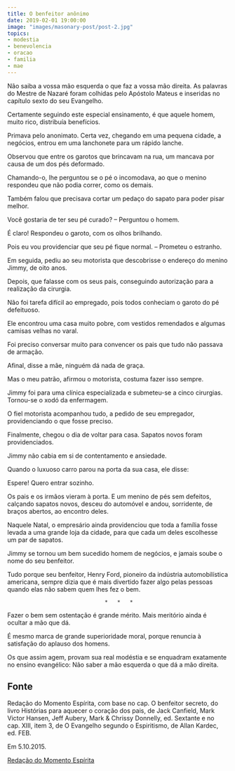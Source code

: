 ```yaml
---
title: O benfeitor anônimo
date: 2019-02-01 19:00:00
image: "images/masonary-post/post-2.jpg"
topics: 
- modestia
- benevolencia
- oracao
- familia
- mae
---
```


Não saiba a vossa mão esquerda o que faz a vossa mão direita. As palavras do
Mestre de Nazaré foram colhidas pelo Apóstolo Mateus e inseridas no capítulo
sexto do seu Evangelho.

Certamente seguindo este especial ensinamento, é que aquele homem, muito rico,
distribuía benefícios.

Primava pelo anonimato. Certa vez, chegando em uma pequena cidade, a negócios,
entrou em uma lanchonete para um rápido lanche.

Observou que entre os garotos que brincavam na rua, um mancava por causa de um
dos pés deformado.

Chamando-o, lhe perguntou se o pé o incomodava, ao que o menino respondeu que
não podia correr, como os demais.

Também falou que precisava cortar um pedaço do sapato para poder pisar melhor.

Você gostaria de ter seu pé curado? – Perguntou o homem.

É claro! Respondeu o garoto, com os olhos brilhando.

Pois eu vou providenciar que seu pé fique normal. – Prometeu o estranho.

Em seguida, pediu ao seu motorista que descobrisse o endereço do menino Jimmy,
de oito anos.

Depois, que falasse com os seus pais, conseguindo autorização para a realização
da cirurgia.

Não foi tarefa difícil ao empregado, pois todos conheciam o garoto do pé
defeituoso.

Ele encontrou uma casa muito pobre, com vestidos remendados e algumas camisas
velhas no varal.

Foi preciso conversar muito para convencer os pais que tudo não passava de
armação.

Afinal, disse a mãe, ninguém dá nada de graça.

Mas o meu patrão, afirmou o motorista, costuma fazer isso sempre.

Jimmy foi para uma clínica especializada e submeteu-se a cinco cirurgias.
Tornou-se o xodó da enfermagem.

O fiel motorista acompanhou tudo, a pedido de seu empregador, providenciando o
que fosse preciso.

Finalmente, chegou o dia de voltar para casa. Sapatos novos foram
providenciados.

Jimmy não cabia em si de contentamento e ansiedade.

Quando o luxuoso carro parou na porta da sua casa, ele disse:

Espere! Quero entrar sozinho.

Os pais e os irmãos vieram à porta. E um menino de pés sem defeitos, calçando
sapatos novos, desceu do automóvel e andou, sorridente, de braços abertos, ao
encontro deles.

Naquele Natal, o empresário ainda providenciou que toda a família fosse levada
a uma grande loja da cidade, para que cada um deles escolhesse um par de
sapatos.

Jimmy se tornou um bem sucedido homem de negócios, e jamais soube o nome do seu
benfeitor.

Tudo porque seu benfeitor, Henry Ford, pioneiro da indústria automobilística
americana, sempre dizia que é mais divertido fazer algo pelas pessoas quando
elas não sabem quem lhes fez o bem.

                                   *   *   *

Fazer o bem sem ostentação é grande mérito. Mais meritório ainda é ocultar a
mão que dá.

É mesmo marca de grande superioridade moral, porque renuncia à satisfação do
aplauso dos homens.

Os que assim agem, provam sua real modéstia e se enquadram exatamente no ensino
evangélico: Não saber a mão esquerda o que dá a mão direita.


## Fonte
Redação do Momento Espírita, com base no cap. O benfeitor secreto,
do livro Histórias para aquecer o coração dos pais, de Jack Canfield,
Mark Victor Hansen, Jeff Aubery, Mark & Chrissy Donnelly, ed. Sextante
e no cap. XIII, item 3, de O Evangelho segundo o Espiritismo,
de Allan Kardec, ed. FEB.

Em 5.10.2015.

[Redação do Momento Espírita](http://momento.com.br/pt/ler_texto.php?id=4592)
